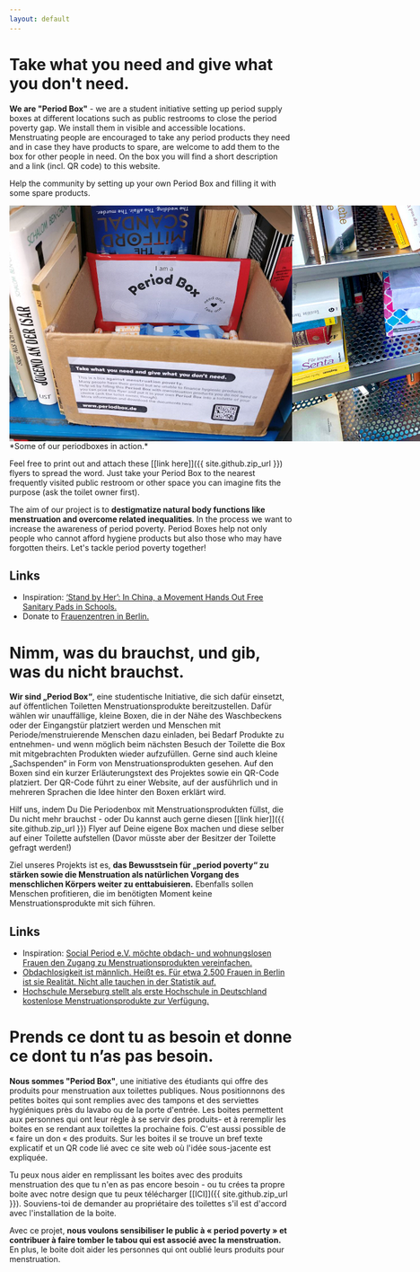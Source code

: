 ```yaml
---
layout: default
---
```

# Take what you need and give what you don't need.

**We are "Period Box"** - we are a student initiative setting up period supply boxes at different locations such as public restrooms to close the period poverty gap. We install them in visible and accessible locations. Menstruating people are encouraged to take any period products they need and in case they have products to spare, are welcome to add them to the box for other people in need. On the box you will find a short description and a link (incl. QR code) to this website.

Help the community by setting up your own Period Box and filling it with some spare products.

<div style="display: flex;" class="container">
  <img class="item" src="https://raw.githubusercontent.com/fstiehle/periodbox.de/gh-pages/assets/img/b2.jpg" alt="A placed Periodbox">
  <img class="item" src="https://raw.githubusercontent.com/fstiehle/periodbox.de/gh-pages/assets/img/b9.jpg" alt="A placed Periodbox">
  <img class="item" src="https://raw.githubusercontent.com/fstiehle/periodbox.de/gh-pages/assets/img/b4.jpg" alt="A placed Periodbox">
  <img class="item" src="https://raw.githubusercontent.com/fstiehle/periodbox.de/gh-pages/assets/img/b3.jpg" alt="A placed Periodbox"> 
  <img class="item" src="https://raw.githubusercontent.com/fstiehle/periodbox.de/gh-pages/assets/img/b8.jpg" alt="A placed Periodbox">
  <img class="item" src="https://raw.githubusercontent.com/fstiehle/periodbox.de/gh-pages/assets/img/b6.jpg" alt="A placed Periodbox">     
</div>
*Some of our periodboxes in action.*

Feel free to print out and attach these [[link here]]({{ site.github.zip_url }}) flyers to spread the word. Just take your Period Box to the nearest frequently visited public restroom or other space you can imagine fits the purpose (ask the toilet owner first). 

The aim of our project is to **destigmatize natural body functions like menstruation and overcome related inequalities**. In the process we want to increase the awareness of period poverty. Period Boxes help not only people who cannot afford hygiene products but also those who may have forgotten theirs. Let's tackle period poverty together!

## Links

- Inspiration: [‘Stand by Her’: In China, a Movement Hands Out Free Sanitary Pads in Schools.](https://www.nytimes.com/2020/11/09/world/asia/china-period-shame-universities.html)
- Donate to [Frauenzentren in Berlin.](https://www.big-berlin.info/node/153)


# Nimm, was du brauchst, und gib, was du nicht brauchst.

**Wir sind „Period Box“**, eine studentische Initiative, die sich dafür einsetzt, auf öffentlichen Toiletten Menstruationsprodukte bereitzustellen. Dafür wählen wir unauffällige, kleine Boxen, die in der Nähe des Waschbeckens oder der Eingangstür platziert werden und Menschen mit Periode/menstruierende Menschen dazu einladen, bei Bedarf Produkte zu entnehmen- und wenn möglich beim nächsten Besuch der Toilette die Box mit mitgebrachten Produkten wieder aufzufüllen. Gerne sind auch kleine „Sachspenden“ in Form von Menstruationsprodukten gesehen. Auf den Boxen sind ein kurzer Erläuterungstext des Projektes sowie ein QR-Code platziert. Der QR-Code führt zu einer Website, auf der ausführlich und in mehreren Sprachen die Idee hinter den Boxen erklärt wird.

Hilf uns, indem Du Die Periodenbox mit Menstruationsprodukten füllst, die Du nicht mehr brauchst - oder Du kannst auch gerne diesen [[link hier]]({{ site.github.zip_url }}) Flyer auf Deine eigene Box machen und diese selber auf einer Toilette aufstellen (Davor müsste aber der Besitzer der Toilette gefragt werden!)

Ziel unseres Projekts ist es, **das Bewusstsein für „period poverty“ zu stärken sowie die Menstruation als natürlichen Vorgang des menschlichen Körpers weiter zu enttabuisieren.** Ebenfalls sollen Menschen profitieren, die im benötigten Moment keine Menstruationsprodukte mit sich führen.

## Links

- Inspiration: [Social Period e.V. möchte obdach- und wohnungslosen Frauen den Zugang zu Menstruationsprodukten vereinfachen.](https://www.socialperiod.org)
- [Obdachlosigkeit ist männlich. Heißt es. Für etwa 2.500 Frauen in Berlin ist sie Realität. Nicht alle tauchen in der Statistik auf.](http://obdachlosinberlin.de/weiblich/)
- [Hochschule Merseburg stellt als erste Hochschule in Deutschland kostenlose Menstruationsprodukte zur Verfügung.](https://www.merseburg.de/de/suchergebnisseite/hochschule-merseburg-stellt-als-erste-hochschule-in-deutschland-kostenlose-menstruationsprodukte-zur-verfuegung.html)

# Prends ce dont tu as besoin et donne ce dont tu n’as pas besoin.

**Nous sommes "Period Box"**, une initiative des étudiants qui offre des
produits pour menstruation aux toilettes publiques. Nous positionnons des
petites boites qui sont remplies avec des tampons et des serviettes
hygiéniques près du lavabo ou de la porte d'entrée. Les boites permettent
aux personnes qui ont leur règle à se servir des produits- et à reremplir
les boites en se rendant aux toilettes la prochaine fois. C'est aussi
possible de « faire un don « des produits. Sur les boites il se trouve un
bref texte explicatif et un QR code lié avec ce site web où l'idée
sous-jacente est expliquée.

Tu peux nous aider en remplissant les boites avec des produits menstruation
des que tu n'en as pas encore besoin - ou tu crées ta propre boite avec
notre design que tu peux télécharger [[ICI]]({{ site.github.zip_url }}). Souviens-toi de demander au
propriétaire des toilettes s'il est d'accord avec l'installation de la
boite.

Avec ce projet, **nous voulons sensibiliser le public à « period poverty » et
contribuer à faire tomber le tabou qui est associé avec la menstruation.** En
plus, le boite doit aider les personnes qui ont oublié leurs produits pour
menstruation.
